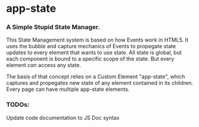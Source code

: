 # app-state

### A Simple Stupid State Manager.

This State Management system is based on how Events work in HTML5. It uses the bubble and capture mechanics of Events to propegate state updates to every element that wants to use state. All state is global, but each component is bound to a specific scope of the state. But every element *can* access any state.
  
  
The basis of that concept relies on a Custom Element "app-state", which captures and propegates new state of any element contained in its children.
Every page can have multiple app-state elements.
  
  
### TODOs:

Update code documentation to JS Doc syntax
